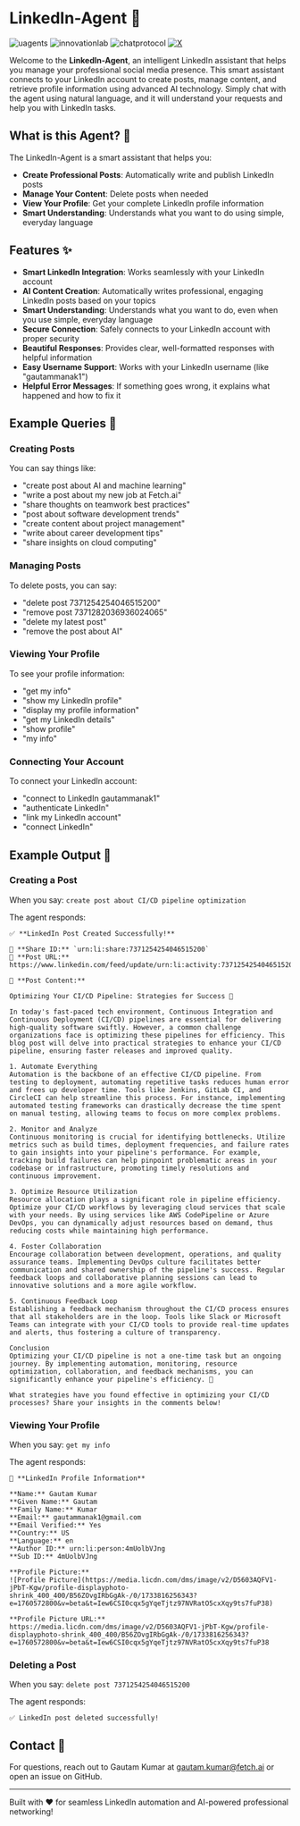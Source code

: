 # LinkedIn-Agent 🤖

![uagents](https://img.shields.io/badge/uagents-4A90E2) ![innovationlab](https://img.shields.io/badge/innovationlab-3D8BD3) ![chatprotocol](https://img.shields.io/badge/chatprotocol-1D3BD4) [![X](https://img.shields.io/badge/X-black.svg?logo=X&logoColor=white)](https://x.com/gautammanak02)

Welcome to the **LinkedIn-Agent**, an intelligent LinkedIn assistant that helps you manage your professional social media presence. This smart assistant connects to your LinkedIn account to create posts, manage content, and retrieve profile information using advanced AI technology. Simply chat with the agent using natural language, and it will understand your requests and help you with LinkedIn tasks.

## What is this Agent? 🤖

The LinkedIn-Agent is a smart assistant that helps you:
- **Create Professional Posts**: Automatically write and publish LinkedIn posts
- **Manage Your Content**: Delete posts when needed
- **View Your Profile**: Get your complete LinkedIn profile information
- **Smart Understanding**: Understands what you want to do using simple, everyday language

## Features ✨

- **Smart LinkedIn Integration**: Works seamlessly with your LinkedIn account
- **AI Content Creation**: Automatically writes professional, engaging LinkedIn posts based on your topics
- **Smart Understanding**: Understands what you want to do, even when you use simple, everyday language
- **Secure Connection**: Safely connects to your LinkedIn account with proper security
- **Beautiful Responses**: Provides clear, well-formatted responses with helpful information
- **Easy Username Support**: Works with your LinkedIn username (like "gautammanak1")
- **Helpful Error Messages**: If something goes wrong, it explains what happened and how to fix it

## Example Queries 🎯

### **Creating Posts**
You can say things like:
- "create post about AI and machine learning"
- "write a post about my new job at Fetch.ai"
- "share thoughts on teamwork best practices"
- "post about software development trends"
- "create content about project management"
- "write about career development tips"
- "share insights on cloud computing"

### **Managing Posts**
To delete posts, you can say:
- "delete post 7371254254046515200"
- "remove post 7371282036936024065"
- "delete my latest post"
- "remove the post about AI"

### **Viewing Your Profile**
To see your profile information:
- "get my info"
- "show my LinkedIn profile"
- "display my profile information"
- "get my LinkedIn details"
- "show profile"
- "my info"

### **Connecting Your Account**
To connect your LinkedIn account:
- "connect to LinkedIn gautammanak1"
- "authenticate LinkedIn"
- "link my LinkedIn account"
- "connect LinkedIn"

## Example Output 📱

### **Creating a Post**
When you say: `create post about CI/CD pipeline optimization`

The agent responds:
```
✅ **LinkedIn Post Created Successfully!**

📝 **Share ID:** `urn:li:share:7371254254046515200`
🔗 **Post URL:** https://www.linkedin.com/feed/update/urn:li:activity:7371254254046515200/

📄 **Post Content:**

Optimizing Your CI/CD Pipeline: Strategies for Success 🚀

In today's fast-paced tech environment, Continuous Integration and Continuous Deployment (CI/CD) pipelines are essential for delivering high-quality software swiftly. However, a common challenge organizations face is optimizing these pipelines for efficiency. This blog post will delve into practical strategies to enhance your CI/CD pipeline, ensuring faster releases and improved quality.

1. Automate Everything 
Automation is the backbone of an effective CI/CD pipeline. From testing to deployment, automating repetitive tasks reduces human error and frees up developer time. Tools like Jenkins, GitLab CI, and CircleCI can help streamline this process. For instance, implementing automated testing frameworks can drastically decrease the time spent on manual testing, allowing teams to focus on more complex problems.

2. Monitor and Analyze 
Continuous monitoring is crucial for identifying bottlenecks. Utilize metrics such as build times, deployment frequencies, and failure rates to gain insights into your pipeline's performance. For example, tracking build failures can help pinpoint problematic areas in your codebase or infrastructure, promoting timely resolutions and continuous improvement.

3. Optimize Resource Utilization 
Resource allocation plays a significant role in pipeline efficiency. Optimize your CI/CD workflows by leveraging cloud services that scale with your needs. By using services like AWS CodePipeline or Azure DevOps, you can dynamically adjust resources based on demand, thus reducing costs while maintaining high performance.

4. Foster Collaboration 
Encourage collaboration between development, operations, and quality assurance teams. Implementing DevOps culture facilitates better communication and shared ownership of the pipeline's success. Regular feedback loops and collaborative planning sessions can lead to innovative solutions and a more agile workflow.

5. Continuous Feedback Loop 
Establishing a feedback mechanism throughout the CI/CD process ensures that all stakeholders are in the loop. Tools like Slack or Microsoft Teams can integrate with your CI/CD tools to provide real-time updates and alerts, thus fostering a culture of transparency.

Conclusion 
Optimizing your CI/CD pipeline is not a one-time task but an ongoing journey. By implementing automation, monitoring, resource optimization, collaboration, and feedback mechanisms, you can significantly enhance your pipeline's efficiency. 🌟

What strategies have you found effective in optimizing your CI/CD processes? Share your insights in the comments below!
```

### **Viewing Your Profile**
When you say: `get my info`

The agent responds:
```
👤 **LinkedIn Profile Information**

**Name:** Gautam Kumar
**Given Name:** Gautam
**Family Name:** Kumar
**Email:** gautammanak1@gmail.com
**Email Verified:** Yes
**Country:** US
**Language:** en
**Author ID:** urn:li:person:4mUolbVJng
**Sub ID:** 4mUolbVJng

**Profile Picture:**
![Profile Picture](https://media.licdn.com/dms/image/v2/D5603AQFV1-jPbT-Kgw/profile-displayphoto-shrink_400_400/B56ZOvgIRbGgAk-/0/1733816256343?e=1760572800&v=beta&t=Iew6CSI0cqx5gYqeTjtz97NVRatO5cxXqy9ts7fuP38)

**Profile Picture URL:** https://media.licdn.com/dms/image/v2/D5603AQFV1-jPbT-Kgw/profile-displayphoto-shrink_400_400/B56ZOvgIRbGgAk-/0/1733816256343?e=1760572800&v=beta&t=Iew6CSI0cqx5gYqeTjtz97NVRatO5cxXqy9ts7fuP38
```

### **Deleting a Post**
When you say: `delete post 7371254254046515200`

The agent responds:
```
✅ LinkedIn post deleted successfully!
```

## Contact 📧

For questions, reach out to Gautam Kumar at [gautam.kumar@fetch.ai](mailto:gautam.kumar@fetch.ai) or open an issue on GitHub.

---

Built with ❤️ for seamless LinkedIn automation and AI-powered professional networking!
